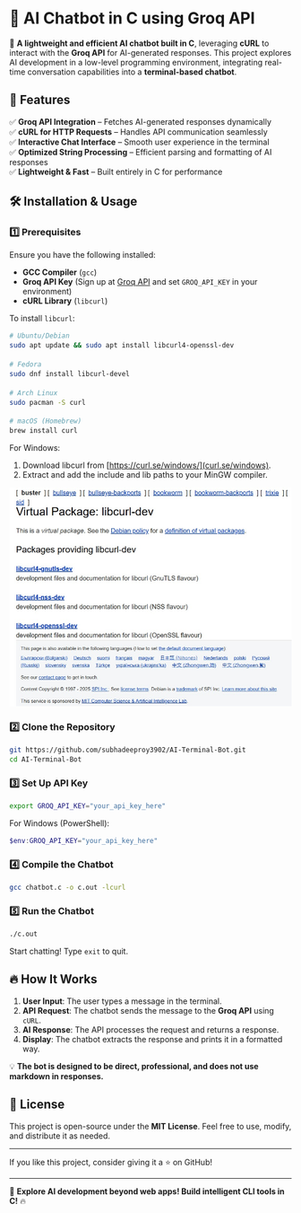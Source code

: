 # 🧠 AI Chatbot in C using Groq API  

🚀 **A lightweight and efficient AI chatbot built in C**, leveraging **cURL** to interact with the **Groq API** for AI-generated responses. This project explores AI development in a low-level programming environment, integrating real-time conversation capabilities into a **terminal-based chatbot**.

## 📌 Features

✅ **Groq API Integration** – Fetches AI-generated responses dynamically  
✅ **cURL for HTTP Requests** – Handles API communication seamlessly  
✅ **Interactive Chat Interface** – Smooth user experience in the terminal  
✅ **Optimized String Processing** – Efficient parsing and formatting of AI responses  
✅ **Lightweight & Fast** – Built entirely in C for performance  

## 🛠️ Installation & Usage  

### 1️⃣ Prerequisites

Ensure you have the following installed:  

- **GCC Compiler** (`gcc`)
- **Groq API Key** (Sign up at [Groq API](https://groq.com/) and set `GROQ_API_KEY` in your environment)
- **cURL Library** (`libcurl`)  

To install `libcurl`:  

```sh
# Ubuntu/Debian
sudo apt update && sudo apt install libcurl4-openssl-dev

# Fedora
sudo dnf install libcurl-devel

# Arch Linux
sudo pacman -S curl

# macOS (Homebrew)
brew install curl
```

For Windows:

1. Download libcurl from [https://curl.se/windows/](curl.se/windows).
2. Extract and add the include and lib paths to your MinGW compiler.

![alt text](<image.jpg>)

### 2️⃣ Clone the Repository

```sh
git https://github.com/subhadeeproy3902/AI-Terminal-Bot.git
cd AI-Terminal-Bot
```

### 3️⃣ Set Up API Key

```sh
export GROQ_API_KEY="your_api_key_here"
```

For Windows (PowerShell):

```powershell
$env:GROQ_API_KEY="your_api_key_here"
```

### 4️⃣ Compile the Chatbot

```sh
gcc chatbot.c -o c.out -lcurl
```

### 5️⃣ Run the Chatbot

```sh
./c.out
```

Start chatting! Type `exit` to quit.

## 🔥 How It Works  

1. **User Input**: The user types a message in the terminal.  
2. **API Request**: The chatbot sends the message to the **Groq API** using `cURL`.  
3. **AI Response**: The API processes the request and returns a response.  
4. **Display**: The chatbot extracts the response and prints it in a formatted way.  

💡 **The bot is designed to be direct, professional, and does not use markdown in responses.**  

## 📜 License  

This project is open-source under the **MIT License**. Feel free to use, modify, and distribute it as needed.  

---

If you like this project, consider giving it a ⭐ on GitHub!  

---

🚀 **Explore AI development beyond web apps! Build intelligent CLI tools in C!** 🔥  
